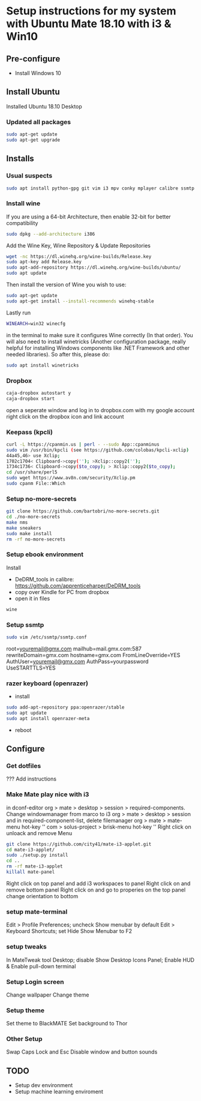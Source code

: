 # Setup instructions for my system with Ubuntu Mate 18.10 with i3 & Win10

## Pre-configure
* Install Windows 10

## Install Ubuntu
Installed Ubuntu 18.10 Desktop

### Updated all packages
```sh
sudo apt-get update
sudo apt-get upgrade
```

## Installs

### Usual suspects
```sh
sudo apt install python-gpg git vim i3 mpv conky mplayer calibre ssmtp moc moc-ffmpeg-plugin perl build-essential libssl-dev cowsay caja-dropbox kpcli curl dconf-editor python3-distutils
```

### Install wine
If you are using a 64-bit Architecture, then enable 32-bit for better compatibility

```sh
sudo dpkg --add-architecture i386
```
Add the Wine Key, Wine Repository & Update Repositories
```sh
wget -nc https://dl.winehq.org/wine-builds/Release.key
sudo apt-key add Release.key
sudo apt-add-repository https://dl.winehq.org/wine-builds/ubuntu/
sudo apt update
```
Then install the version of Wine you wish to use:
```sh
sudo apt-get update
sudo apt-get install --install-recommends winehq-stable
```
Lastly run
```sh
WINEARCH=win32 winecfg
```
in the terminal to make sure it configures Wine correctly (In that order). You will also need to install winetricks (Another configuration package, really helpful for installing Windows components like .NET Framework and other needed libraries). So after this, please do:
```sh
sudo apt install winetricks
```

### Dropbox
```sh
caja-dropbox autostart y
caja-dropbox start
```
open a seperate window and log in to dropbox.com with my google account
right click on the dropbox icon and link account

### Keepass (kpcli)
```sh
curl -L https://cpanmin.us | perl - --sudo App::cpanminus
sudo vim /usr/bin/kpcli (see https://github.com/colobas/kpcli-xclip)
44a45,46> use Xclip;
1702c1704< Clipboard->copy(''); >Xclip::copy2('');
1734c1736< Clipboard->copy($to_copy); > Xclip::copy2($to_copy);
cd /usr/share/perl5
sudo wget https://www.av8n.com/security/Xclip.pm
sudo cpanm File::Which
```

### Setup no-more-secrets
```sh
git clone https://github.com/bartobri/no-more-secrets.git
cd ./no-more-secrets
make nms
make sneakers
sudo make install
rm -rf no-more-secrets
```

### Setup ebook environment
Install 
* DeDRM_tools in calibre: https://github.com/apprenticeharper/DeDRM_tools
* copy over Kindle for PC from dropbox
* open it in files
```sh
wine 
```

### Setup ssmtp
```sh
sudo vim /etc/ssmtp/ssmtp.conf
```
root=youremail@gmx.com
mailhub=mail.gmx.com:587
rewriteDomain=gmx.com
hostname=gmx.com
FromLineOverride=YES
AuthUser=youremail@gmx.com
AuthPass=yourpassword
UseSTARTTLS=YES

### razer keyboard (openrazer)
* install
```sh
sudo add-apt-repository ppa:openrazer/stable
sudo apt update
sudo apt install openrazer-meta
```
* reboot

## Configure

### Get dotfiles
??? Add instructions

### Make Mate play nice with i3
in dconf-editor
org > mate > desktop > session > required-components. Change windowmanager from marco to i3
org > mate > desktop > session and in required-component-list, delete filemanager
org > mate > mate-menu hot-key ''
com > solus-project > brisk-menu hot-key ''
Right click on unloack and remove Menu

```sh
git clone https://github.com/city41/mate-i3-applet.git
cd mate-i3-applet/
sudo ./setup.py install
cd ..
rm -rf mate-i3-applet
killall mate-panel
```
Right click on top panel and add i3 workspaces to panel
Right click on and remove bottom panel
Right click on and go to properies on the top panel change orientation to bottom

### setup mate-terminal
Edit > Profile Preferences; uncheck Show menubar by default
Edit > Keyboard Shortcuts; set Hide Show Menubar to F2

### setup tweaks
In MateTweak tool
Desktop; disable Show Desktop Icons
Panel; Enable HUD & Enable pull-down terminal

### Setup Login screen
Change wallpaper
Change theme

### Setup theme
Set theme to BlackMATE
Set background to Thor

### Other Setup
Swap Caps Lock and Esc
Disable window and button sounds

## TODO
* Setup dev environment
* Setup machine learning enviroment
